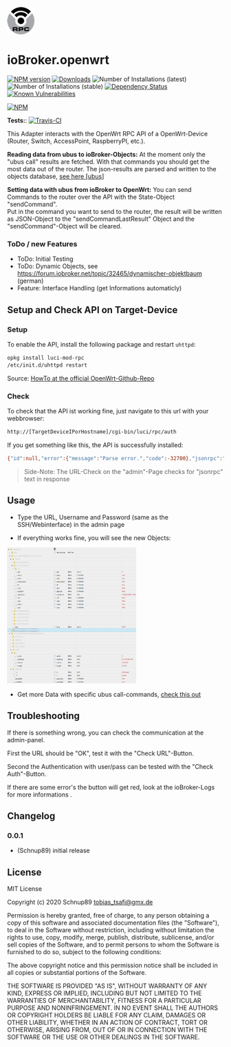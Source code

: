 <img src="admin/openwrt.png" width="64">

# ioBroker.openwrt

[![NPM version](http://img.shields.io/npm/v/iobroker.openwrt.svg)](https://www.npmjs.com/package/iobroker.openwrt)
[![Downloads](https://img.shields.io/npm/dm/iobroker.openwrt.svg)](https://www.npmjs.com/package/iobroker.openwrt)
![Number of Installations (latest)](http://iobroker.live/badges/openwrt-installed.svg)
![Number of Installations (stable)](http://iobroker.live/badges/openwrt-stable.svg)
[![Dependency Status](https://img.shields.io/david/Schnup89/iobroker.openwrt.svg)](https://david-dm.org/Schnup89/iobroker.openwrt)
[![Known Vulnerabilities](https://snyk.io/test/github/Schnup89/ioBroker.openwrt/badge.svg)](https://snyk.io/test/github/Schnup89/ioBroker.openwrt)

[![NPM](https://nodei.co/npm/iobroker.openwrt.png?downloads=true)](https://nodei.co/npm/iobroker.openwrt/)

**Tests:**: [![Travis-CI](http://img.shields.io/travis/Schnup89/ioBroker.openwrt/master.svg)](https://travis-ci.org/Schnup89/ioBroker.openwrt)


This Adapter interacts with the OpenWrt RPC API of a OpenWrt-Device (Router, Switch, AccessPoint, RaspberryPI, etc.).

**Reading data from ubus to ioBroker-Objects:** 
At the moment only the "ubus call" results are fetched. With that commands you should get the most data out of the router. 
The json-results are parsed and written to the objects database, <a href="https://openwrt.org/docs/techref/ubus">see here [ubus]</a>

**Setting data with ubus from ioBroker to OpenWrt:**
You can send Commands to the router over the API with the State-Object "sendCommand".  
Put in the command you want to send to the router, the result will be written as JSON-Object to the "sendCommandLastResult" Object and the "sendCommand"-Object will be cleared.



### ToDo / new Features
- ToDo: Initial Testing
- ToDo: Dynamic Objects, see https://forum.iobroker.net/topic/32465/dynamischer-objektbaum (german)
- Feature: Interface Handling (get Informations automaticly)


## Setup and Check API on Target-Device
### Setup
To enable the API, install the following package and restart `uhttpd`:

```bash
opkg install luci-mod-rpc
/etc/init.d/uhttpd restart
```

Source: [HowTo at the official OpenWrt-Github-Repo](https://github.com/openwrt/luci/wiki/JsonRpcHowTo)

### Check
To check that the API ist working fine, just navigate to this url with your webbrowser:
```bash
http://[TargetDeviceIPorHostname]/cgi-bin/luci/rpc/auth
```

If you get something like this, the API is successfully installed:

```bash
{"id":null,"error":{"message":"Parse error.","code":-32700},"jsonrpc":"2.0"}
```
> Side-Note: The URL-Check on the "admin"-Page checks for "jsonrpc" text in response


## Usage
- Type the URL, Username and Password (same as the SSH/Webinterface) in the admin page

- If everything works fine, you will see the new Objects:

<img src="github-ressources/example_objects.png" width=300>

- Get more Data with specific ubus call-commands, [check this out](https://github.com/Schnup89/ioBroker.openwrt/wiki/ubus-commands)


## Troubleshooting
If there is something wrong, you can check the communication at the admin-panel.

First the URL should be "OK", test it with the "Check URL"-Button.

Second the Authentication with user/pass can be tested with the "Check Auth"-Button.

If there are some error's the button will get red, look at the ioBroker-Logs for more informations .



## Changelog

### 0.0.1
* (Schnup89) initial release

## License
MIT License

Copyright (c) 2020 Schnup89 <tobias_tsafi@gmx.de>

Permission is hereby granted, free of charge, to any person obtaining a copy
of this software and associated documentation files (the "Software"), to deal
in the Software without restriction, including without limitation the rights
to use, copy, modify, merge, publish, distribute, sublicense, and/or sell
copies of the Software, and to permit persons to whom the Software is
furnished to do so, subject to the following conditions:

The above copyright notice and this permission notice shall be included in all
copies or substantial portions of the Software.

THE SOFTWARE IS PROVIDED "AS IS", WITHOUT WARRANTY OF ANY KIND, EXPRESS OR
IMPLIED, INCLUDING BUT NOT LIMITED TO THE WARRANTIES OF MERCHANTABILITY,
FITNESS FOR A PARTICULAR PURPOSE AND NONINFRINGEMENT. IN NO EVENT SHALL THE
AUTHORS OR COPYRIGHT HOLDERS BE LIABLE FOR ANY CLAIM, DAMAGES OR OTHER
LIABILITY, WHETHER IN AN ACTION OF CONTRACT, TORT OR OTHERWISE, ARISING FROM,
OUT OF OR IN CONNECTION WITH THE SOFTWARE OR THE USE OR OTHER DEALINGS IN THE
SOFTWARE.
